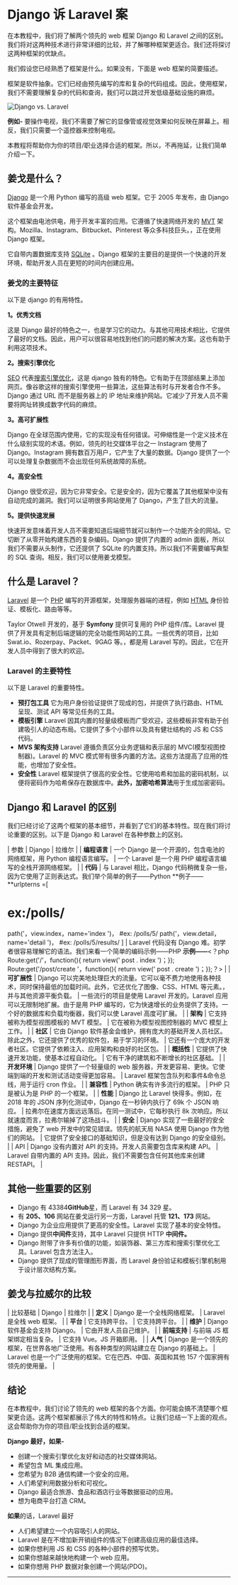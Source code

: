 # Django 诉 Laravel 案



在本教程中，我们将了解两个领先的 web 框架 Django 和 Laravel 之间的区别。我们将对这两种技术进行非常详细的比较，并了解哪种框架更适合。我们还将探讨这两种框架的优缺点。

我们假设您已经熟悉了框架是什么。如果没有，下面是 web 框架的简要描述。

框架是软件抽象。它们已经由预先编写的库和复杂的代码组成。因此，使用框架，我们不需要理解复杂的代码和查询，我们可以跳过开发低级基础设施的麻烦。

![Django vs. Laravel](../Images/b0ad7dae55c41e3494b6c2765a28bd1a.png)

**例如-** 要操作电视，我们不需要了解它的显像管或视觉效果如何反映在屏幕上。相反，我们只需要一个遥控器来控制电视。

本教程将帮助你为你的项目/职业选择合适的框架。所以，不再拖延，让我们简单介绍一下。

## 姜戈是什么？

[Django](https://www.javatpoint.com/django-tutorial) 是一个用 Python 编写的高级 web 框架。它于 2005 年发布，由 Django 软件基金会开发。

这个框架由电池供电，用于开发丰富的应用。它遵循了快速网络开发的 [MVT](https://www.javatpoint.com/django-mvt) 架构。Mozilla、Instagram、Bitbucket、Pinterest 等众多科技巨头。，正在使用 Django 框架。

它自带内置数据库支持 [SQLite](https://www.javatpoint.com/sqlite-tutorial) 。Django 框架的主要目的是提供一个快速的开发环境，帮助开发人员在更短的时间内创建应用。

### 姜戈的主要特征

以下是 django 的有用特性。

**1。优秀文档**

这是 Django 最好的特色之一，也是学习它的动力。与其他可用技术相比，它提供了最好的文档。因此，用户可以很容易地找到他们的问题的解决方案。这也有助于利用这项技术。

**2。搜索引擎优化**

[SEO](https://www.javatpoint.com/seo-tutorial) 代表[搜索引擎优化](https://www.javatpoint.com/seo-optimized-domain-name)，这是 django 独有的特色。它有助于在顶部结果上添加网页。像谷歌这样的搜索引擎使用一些算法，这些算法有时与开发者合作不多。Django 通过 URL 而不是服务器上的 IP 地址来维护网站。它减少了开发人员不需要将网址转换成数字代码的麻烦。

**3。高可扩展性**

Django 在全球范围内使用，它的实现没有任何错误。可伸缩性是一个定义技术在什么级别实现的术语。例如，领先的社交媒体平台之一 Instagram 使用了 Django。Instagram 拥有数百万用户，它产生了大量的数据。Django 提供了一个可以处理复杂数据而不会出现任何系统故障的系统。

**4。高安全性**

Django 很受欢迎，因为它非常安全。它是安全的，因为它覆盖了其他框架中没有自动完成的漏洞。我们可以证明很多网站使用了 Django，产生了巨大的流量。

**5。提供快速发展**

快速开发意味着开发人员不需要知道后端细节就可以制作一个功能齐全的网站。它切断了从零开始构建东西的复杂编码。Django 提供了内置的 admin 面板，所以我们不需要从头制作，它还提供了 SQLite 的内置支持。所以我们不需要编写典型的 SQL 查询。相反，我们可以使用姜戈模型。

## 什么是 Laravel？

[Laravel](https://www.javatpoint.com/laravel) 是一个 [PHP](https://www.javatpoint.com/php-tutorial) 编写的开源框架，处理服务器端的进程，例如 [HTML](https://www.javatpoint.com/html-tutorial) 身份验证、模板化、路由等等。

Taylor Otwell 开发的，基于 **Symfony** 提供可复用的 PHP 组件/库。Laravel 提供了开发具有定制后端逻辑的完全功能性网站的工具。一些优秀的项目，比如 Swat.io、Rozerpay、Packet、9GAG 等。，都是用 Laravel 写的。因此，它在开发人员中得到了很大的欢迎。

### Laravel 的主要特性

以下是 Laravel 的重要特性。

*   **预打包工具**
    它为用户身份验证提供了现成的包，并提供了执行路由、HTML 呈现、测试 API 等常见任务的工具。
*   **模板引擎**
    Laravel 因其内置的轻量级模板而广受欢迎，这些模板非常有助于创建吸引人的动态布局。它提供了多个小部件以及具有健壮结构的 JS 和 CSS 代码。
*   **MVS 架构支持**
    Laravel 遵循负责区分业务逻辑和表示层的 MVC(模型视图控制器)。Laravel 的 MVC 模式带有很多内置的方法。这些方法提高了应用的性能，也增加了安全性。
*   **安全性**
    Laravel 框架提供了很高的安全性。它使用哈希和加盐的密码机制，以便将密码作为哈希保存在数据库中。**此外，加密哈希算法**用于生成加密密码。

## Django 和 Laravel 的区别

我们已经讨论了这两个框架的基本细节，并看到了它们的基本特性。现在我们将讨论重要的区别。以下是 Django 和 Laravel 在各种参数上的区别。

| 参数 | Django | 拉维尔 |
| **编程语言** | 一个 Django 是一个开源的，包含电池的网络框架，用 Python 编程语言编写。 | 一个 Laravel 是一个用 PHP 编程语言编写的全栈开源网络框架。 |
| **代码** | 与 Laravel 相比，Django 代码稍微复杂一些，因为它使用了正则表达式。我们举个简单的例子——Python
**例子——**urlpterns =[
# ex:/polls/
path('，view.index，name='index ')，
#ex: /polls/5/
path('，view.detail，name='detail ')，
#ex: /polls/5/results/
] | Laravel 代码没有 Django 难。初学者很容易理解它的语法。我们来看一个简单的编码示例——PHP
**示例——**<？php Route:get('/'，function(){ return view(' post . index ')；});
Route:get('/post/create '，function(){ return view(' post . create ')；});？> |
| **可扩展性** | Django 可以完美地处理巨大的流量。它可以毫不费力地使用各种技术，同时保持最低的加载时间。此外，它还优化了图像、CSS、HTML 等元素。，并与其他资源平衡负载。 | 一些流行的项目是使用 Laravel 开发的。Laravel 应用可以无限制地扩展。由于是用 PHP 编写的，它为快速增长的业务提供了支持。一个好的数据库和负载均衡器，我们可以使 Laravel 高度可扩展。 |
| **架构** | 它支持被称为模型视图模板的 MVT 模型。 | 它在被称为模型视图控制器的 MVC 模型上工作。 |
| **社区** | 它由 Django 软件基金会维护，拥有庞大的基础开发人员社区。除此之外，它还提供了优秀的软件包，易于学习的环境。 | 它还有一个庞大的开发者社区。它提供了依赖注入、应用架构和良好的社区包。 |
| **概括性** | 它提供了快速开发功能，使基本过程自动化。 | 它有干净的建筑和不断增长的社区基础。 |
| **开发环境** | Django 提供了一个轻量级的 web 服务器，开发更容易、更快。它使端到端的开发和测试活动变得更加容易。 | Laravel 框架包含队列和事件&命令总线，用于运行 cron 作业。 |
| **兼容性** | Python 确实有许多流行的框架。 | PHP 只是被认为是 PHP 的一个框架。 |
| **性能** | Django 比 Laravel 快得多。例如，在 2018 年的 JSON 序列化测试中，Django 在一秒钟内执行了 69k 个 JSON 响应。 | 拉弗尔在速度方面远远落后。在同一测试中，它每秒执行 8k 次响应。所以就速度而言，拉弗尔输掉了这场战斗。 |
| **安全** | Django 实现了一些最好的安全措施，避免了 web 开发中的常见错误。领先的航天局 NASA 使用 Django 作为他们的网站。 | 它提供了安全接口的基础知识，但是没有达到 Django 的安全级别。 |
| API | Django 没有内置对 API 的支持。开发人员需要包含库来构建 API。 | Laravel 自带内置的 API 支持。因此，我们不需要包含任何其他库来创建 RESTAPI。 |

## 其他一些重要的区别

*   Django 有 43384**GitHub**星，而 Laravel 有 34 329 星。
*   有 **205、106** 网站在姜戈运行另一方面，Laravel 托管 **121、173** 网站。
*   Django 为企业应用提供了更高的安全性。Laravel 实现了基本的安全特性。
*   Django 提供**中间件**支持，其中 Laravel 只提供 HTTP **中间件。**
*   Django 附带了许多有价值的功能，如装饰器、第三方库和搜索引擎优化工具。Laravel 包含方法注入。
*   Django 提供了现成的管理图形界面，而 Laravel 身份验证和模板引擎机制用于设计层次结构方案。

## 姜戈与拉威尔的比较

| 比较基础 | Django | 拉维尔 |
| **定义** | Django 是一个全栈网络框架。 | Laravel 是全栈 web 框架。 |
| **平台** | 它支持跨平台。 | 它支持跨平台。 |
| **维护** | Django 软件基金会支持 Django。 | 它由开发人员自己维护。 |
| **前端支持** | 与前端 JS 框架绑定相当复杂。 | 它支持 Vue。JS 开箱即用。 |
| **人气** | Django 是一个领先的框架，在世界各地广泛使用。有各种类型的网站建立在 Django 的基础上。 | Laravel 也是一个广泛使用的框架。它在巴西、中国、英国和其他 157 个国家拥有领先的使用量。 |

## 结论

在本教程中，我们讨论了领先的 web 框架的各个方面。你可能会搞不清楚哪个框架更合适。这两个框架都展示了伟大的特性和特点。让我们总结一下上面的观点。这会帮助你为你的项目/职业找到合适的框架。

**Django 最好，如果-**

*   创建一个搜索引擎优化友好和动态的社交媒体网站。
*   希望包含 ML 集成应用。
*   您希望为 B2B 通信构建一个安全的应用。
*   人们希望利用数据分析和可视化。
*   Django 最适合旅游、食品和酒店行业等数据驱动的应用。
*   想为电商平台打造 CRM。

**如果**的话，Laravel 最好

*   人们希望建立一个内容吸引人的网站。
*   Laravel 是在不增加新开销组件的情况下创建高级应用的最佳选择。
*   如果你想利用 JS 和 CSS 的各种小部件的预写优势。
*   如果你想越来越快地构建一个 web 应用。
*   如果你想用 PHP 数据对象创建一个网站(PDO)。

* * *